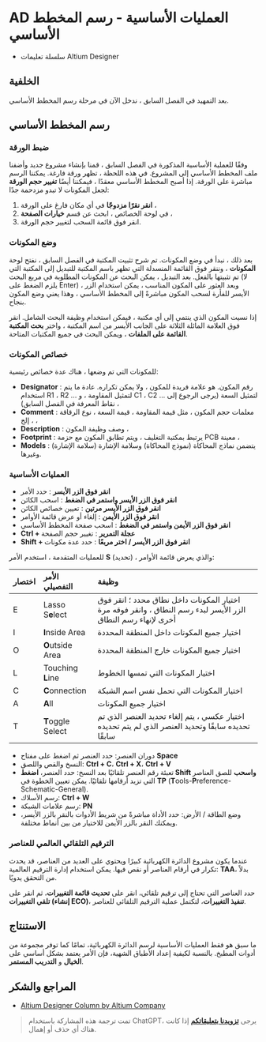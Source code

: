 # AD العمليات الأساسية - رسم المخطط الأساسي

- سلسلة تعليمات Altium Designer

## الخلفية

بعد التمهيد في الفصل السابق ، ندخل الآن في مرحلة رسم المخطط الأساسي.

## رسم المخطط الأساسي

### ضبط الورقة

وفقًا للعملية الأساسية المذكورة في الفصل السابق ، قمنا بإنشاء مشروع جديد وأضفنا ملف المخطط الأساسي إلى المشروع. في هذه اللحظة ، تظهر ورقة فارغة. يمكننا الرسم مباشرة على الورقة. إذا أصبح المخطط الأساسي معقدًا ، فيمكننا أيضًا **تغيير حجم الورقة** لجعل المكونات لا تبدو مزدحمة جدًا:

1. **انقر نقرًا مزدوجًا** في أي مكان فارغ على الورقة ،
2. في لوحة الخصائص ، ابحث عن قسم **خيارات الصفحة** ،
3. انقر فوق قائمة السحب لتغيير حجم الورقة.

### وضع المكونات

بعد ذلك ، نبدأ في وضع المكونات. تم شرح تثبيت المكتبة في الفصل السابق ، نفتح لوحة **المكونات** ، وننقر فوق القائمة المنسدلة التي تظهر باسم المكتبة للتبديل إلى المكتبة التي تم تثبيتها بالفعل. بعد التبديل ، يمكن البحث عن المكونات المطلوبة في مربع البحث (لا يلزم الضغط على Enter) ، وبعد العثور على المكون المناسب ، يمكن استخدام الزر الأيسر للفأرة لسحب المكون مباشرةً إلى المخطط الأساسي ، وهذا يعني وضع المكون بنجاح.

إذا نسيت المكون الذي ينتمي إلى أي مكتبة ، فيمكن استخدام وظيفة البحث الشامل. انقر فوق العلامة المائلة الثلاثة على الجانب الأيسر من اسم المكتبة ، واختر **بحث المكتبة القائمة على الملفات** ، ويمكن البحث في جميع المكتبات المتاحة.

### خصائص المكونات

للمكونات التي تم وضعها ، هناك عدة خصائص رئيسية:

- **Designator** : رقم المكون. هو علامة فريدة للمكون ، ولا يمكن تكراره. عادة ما يتم استخدام R1 ، R2 ... لتمثيل المقاومة ، و C1 ، C2 ... لتمثيل السعة (يرجى الرجوع إلى نقاط المعرفة في الفصل السابق) ،
- **Comment** : معلمات حجم المكون ، مثل قيمة المقاومة ، قيمة السعة ، نوع الرقاقة ، إلخ ،
- **Description** : وصف وظيفة المكون ،
- **Footprint** : يرتبط بمكتبة التغليف ، ويتم تطابق المكون مع حزمة PCB معينة ،
- **Models** : يتضمن نماذج المحاكاة (نموذج المحاكاة) وسلامة الإشارة (سلامة الإشارة) وغيرها.

### العمليات الأساسية

- **انقر فوق الزر الأيسر** : حدد الأمر
- **انقر فوق الزر الأيسر واستمر في الضغط** : اسحب الكائن
- **انقر فوق الزر الأيسر مرتين** : تعيين خصائص الكائن
- **انقر فوق الزر الأيمن** : إلغاء أو عرض قائمة الأوامر
- **انقر فوق الزر الأيمن واستمر في الضغط** : اسحب صفحة المخطط الأساسي
- **Ctrl + عجلة التمرير** : تغيير حجم الصفحة
- **Shift + انقر فوق الزر الأيسر / اختر مربعًا** : حدد عدة مكونات

للعمليات المتقدمة ، استخدم الأمر **S** (تحديد) ، والذي يعرض قائمة الأوامر:

| اختصار | الأمر التفصيلي | وظيفة                                                                 |
| :----- | :---------------- | :------------------------------------------------------------------- |
| E      | Lasso S**e**lect  | اختيار المكونات داخل نطاق محدد ؛ انقر فوق الزر الأيسر لبدء رسم النطاق ، وانقر فوقه مرة أخرى لإنهاء رسم النطاق |
| I      | **I**nside Area   | اختيار جميع المكونات داخل المنطقة المحددة                           |
| O      | **O**utside Area  | اختيار جميع المكونات خارج المنطقة المحددة                           |
| L      | Touching **L**ine | اختيار المكونات التي تمسها الخطوط                                  |
| C      | **C**onnection    | اختيار المكونات التي تحمل نفس اسم الشبكة                            |
| A      | **A**ll           | اختيار جميع المكونات                                               |
| T      | **T**oggle Select | اختيار عكسي ، يتم إلغاء تحديد العنصر الذي تم تحديده سابقًا وتحديد العنصر الذي لم يتم تحديده سابقًا |

- دوران العنصر: حدد العنصر ثم اضغط على مفتاح **Space**
- النسخ والقص واللصق: **Ctrl + C**، **Ctrl + X**، **Ctrl + V**
- تعبئة رقم العنصر تلقائيًا بعد النسخ: حدد العنصر، **اضغط Shift واسحب** للصق العناصر التي تزيد أرقامها تلقائيًا. يمكن تعيين الخطوة في **TP** (**T**ools-**P**reference-Schematic-General).
- رسم الأسلاك: **Ctrl + W**
- رسم علامات الشبكة: **PN**
- وضع الطاقة / الأرض: حدد الأداة مباشرةً من شريط الأدوات بالنقر بالزر الأيسر، ويمكنك النقر بالزر الأيمن للاختيار من بين أنماط مختلفة.

### الترقيم التلقائي العالمي للعناصر

عندما يكون مشروع الدائرة الكهربائية كبيرًا ويحتوي على العديد من العناصر، قد يحدث تكرار في أرقام العناصر أو نقص فيها. يمكن استخدام إدارة الترقيم العالمية: **TAA**، بدلاً من التحقق يدويًا.

حدد العناصر التي تحتاج إلى ترقيم تلقائي، انقر على **تحديث قائمة التغييرات**، ثم انقر على **تلقي التغييرات (إنشاء ECO)**، **تنفيذ التغييرات**، لتكتمل عملية الترقيم التلقائي للعناصر.

## الاستنتاج

ما سبق هو فقط العمليات الأساسية لرسم الدائرة الكهربائية، تمامًا كما توفر مجموعة من أدوات المطبخ. بالنسبة لكيفية إعداد الأطباق الشهية، فإن الأمر يعتمد بشكل أساسي على **الخيال** و **التدريب المستمر**.

## المراجع والشكر

- [Altium Designer Column by Altium Company](https://seujxh.wordpress.com/2018/09/30/altium%e5%85%ac%e5%8f%b8altium-designer%e4%b8%93%e6%a0%8f/)

> تمت ترجمة هذه المشاركة باستخدام ChatGPT، يرجى [**تزويدنا بتعليقاتكم**](https://github.com/linyuxuanlin/Wiki_MkDocs/issues/new) إذا كانت هناك أي حذف أو إهمال.